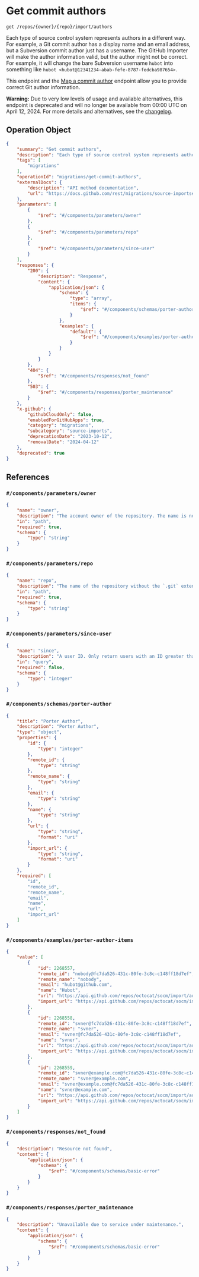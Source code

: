 # Get commit authors

`get /repos/{owner}/{repo}/import/authors`

Each type of source control system represents authors in a different way. For example, a Git commit author has a display name and an email address, but a Subversion commit author just has a username. The GitHub Importer will make the author information valid, but the author might not be correct. For example, it will change the bare Subversion username `hubot` into something like `hubot <hubot@12341234-abab-fefe-8787-fedcba987654>`.

This endpoint and the [Map a commit author](https://docs.github.com/rest/migrations/source-imports#map-a-commit-author) endpoint allow you to provide correct Git author information.

**Warning:** Due to very low levels of usage and available alternatives, this endpoint is deprecated and will no longer be available from 00:00 UTC on April 12, 2024. For more details and alternatives, see the [changelog](https://gh.io/source-imports-api-deprecation).

## Operation Object

```json
{
    "summary": "Get commit authors",
    "description": "Each type of source control system represents authors in a different way. For example, a Git commit author has a display name and an email address, but a Subversion commit author just has a username. The GitHub Importer will make the author information valid, but the author might not be correct. For example, it will change the bare Subversion username `hubot` into something like `hubot <hubot@12341234-abab-fefe-8787-fedcba987654>`.\n\nThis endpoint and the [Map a commit author](https://docs.github.com/rest/migrations/source-imports#map-a-commit-author) endpoint allow you to provide correct Git author information.\n\n**Warning:** Due to very low levels of usage and available alternatives, this endpoint is deprecated and will no longer be available from 00:00 UTC on April 12, 2024. For more details and alternatives, see the [changelog](https://gh.io/source-imports-api-deprecation).",
    "tags": [
        "migrations"
    ],
    "operationId": "migrations/get-commit-authors",
    "externalDocs": {
        "description": "API method documentation",
        "url": "https://docs.github.com/rest/migrations/source-imports#get-commit-authors"
    },
    "parameters": [
        {
            "$ref": "#/components/parameters/owner"
        },
        {
            "$ref": "#/components/parameters/repo"
        },
        {
            "$ref": "#/components/parameters/since-user"
        }
    ],
    "responses": {
        "200": {
            "description": "Response",
            "content": {
                "application/json": {
                    "schema": {
                        "type": "array",
                        "items": {
                            "$ref": "#/components/schemas/porter-author"
                        }
                    },
                    "examples": {
                        "default": {
                            "$ref": "#/components/examples/porter-author-items"
                        }
                    }
                }
            }
        },
        "404": {
            "$ref": "#/components/responses/not_found"
        },
        "503": {
            "$ref": "#/components/responses/porter_maintenance"
        }
    },
    "x-github": {
        "githubCloudOnly": false,
        "enabledForGitHubApps": true,
        "category": "migrations",
        "subcategory": "source-imports",
        "deprecationDate": "2023-10-12",
        "removalDate": "2024-04-12"
    },
    "deprecated": true
}
```

## References

### `#/components/parameters/owner`

```json
{
    "name": "owner",
    "description": "The account owner of the repository. The name is not case sensitive.",
    "in": "path",
    "required": true,
    "schema": {
        "type": "string"
    }
}
```

### `#/components/parameters/repo`

```json
{
    "name": "repo",
    "description": "The name of the repository without the `.git` extension. The name is not case sensitive.",
    "in": "path",
    "required": true,
    "schema": {
        "type": "string"
    }
}
```

### `#/components/parameters/since-user`

```json
{
    "name": "since",
    "description": "A user ID. Only return users with an ID greater than this ID.",
    "in": "query",
    "required": false,
    "schema": {
        "type": "integer"
    }
}
```

### `#/components/schemas/porter-author`

```json
{
    "title": "Porter Author",
    "description": "Porter Author",
    "type": "object",
    "properties": {
        "id": {
            "type": "integer"
        },
        "remote_id": {
            "type": "string"
        },
        "remote_name": {
            "type": "string"
        },
        "email": {
            "type": "string"
        },
        "name": {
            "type": "string"
        },
        "url": {
            "type": "string",
            "format": "uri"
        },
        "import_url": {
            "type": "string",
            "format": "uri"
        }
    },
    "required": [
        "id",
        "remote_id",
        "remote_name",
        "email",
        "name",
        "url",
        "import_url"
    ]
}
```

### `#/components/examples/porter-author-items`

```json
{
    "value": [
        {
            "id": 2268557,
            "remote_id": "nobody@fc7da526-431c-80fe-3c8c-c148ff18d7ef",
            "remote_name": "nobody",
            "email": "hubot@github.com",
            "name": "Hubot",
            "url": "https://api.github.com/repos/octocat/socm/import/authors/2268557",
            "import_url": "https://api.github.com/repos/octocat/socm/import"
        },
        {
            "id": 2268558,
            "remote_id": "svner@fc7da526-431c-80fe-3c8c-c148ff18d7ef",
            "remote_name": "svner",
            "email": "svner@fc7da526-431c-80fe-3c8c-c148ff18d7ef",
            "name": "svner",
            "url": "https://api.github.com/repos/octocat/socm/import/authors/2268558",
            "import_url": "https://api.github.com/repos/octocat/socm/import"
        },
        {
            "id": 2268559,
            "remote_id": "svner@example.com@fc7da526-431c-80fe-3c8c-c148ff18d7ef",
            "remote_name": "svner@example.com",
            "email": "svner@example.com@fc7da526-431c-80fe-3c8c-c148ff18d7ef",
            "name": "svner@example.com",
            "url": "https://api.github.com/repos/octocat/socm/import/authors/2268559",
            "import_url": "https://api.github.com/repos/octocat/socm/import"
        }
    ]
}
```

### `#/components/responses/not_found`

```json
{
    "description": "Resource not found",
    "content": {
        "application/json": {
            "schema": {
                "$ref": "#/components/schemas/basic-error"
            }
        }
    }
}
```

### `#/components/responses/porter_maintenance`

```json
{
    "description": "Unavailable due to service under maintenance.",
    "content": {
        "application/json": {
            "schema": {
                "$ref": "#/components/schemas/basic-error"
            }
        }
    }
}
```